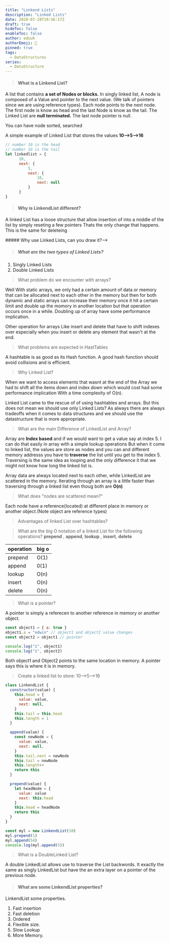 ```yaml
---
title: "Linkend Lists"
description: "Linked Lists"
date: 2020-07-28T19:56:17Z
draft: true
hideToc: false
enableToc: false
author: eduuh
authorEmoji: 🤖
pinned: true
tags:
  - DataStructures
series:
  - DataStructure
---
```


> #### What is a Linkend List?

A list that contains **a set of Nodes or blocks.** In singly linked list, A node is composed of a Value and pointer to the next value. (We talk of pointers since we are using reference types). Each node points to the next node. The first node is know as head and the last Node is know as the tail. The Linked List are **null terminated.** The last node pointer is null.

You can have node sorted, searched

A simple example of Linked List that stores the values **10-->5-->16**

```javascript
// number 10 is the head
// number 16 is the tail
let linkedlist = {
      10,
      next: {
          5,
          next: {
              16,
              next: null
          }
      }
}

```

> #### Why is LinkendList different?

A linked List has a loose structure that allow insertion of into a middle of the list by simply reseting a few pointers Thats the only change that happens. This is the same for deleteing

<!--> ##### Why use Linked Lists, can you draw it?-->
<!--TODO Linked list drawing -->

> ##### What are the two types of Linked Lists?

1. Singly Linked Lists
2. Double Linked Lists

> What problem do we encounter with arrays?

Well With static arrays, we only had a certain amount of data or memory that can be allocated next to each other in the memory but then for both dynamic and static arrays can increase their memory once it hit a certain limit and double up the momory in another location but that operation occurs once in a while. Doubling up of array have some performance implication.

Other operation for arrays Like insert and delete that have to shift indexes over especially when you insert or delete any element that wasn't at the end.

> What problems are expected in HastTables

A hashtable is as good as its Hash function. A good hash function should avoid collisions and is efficient.

> Why Linked List?

When we want to access elements that wasnt at the end of the Array we had to shift all the items down and index down which would cost had some performance implication With a time complexity of O(n).

Linked List came to the rescue of of using hashtables and arrays. But this does not mean we should use only Linked Lists? As always there are always tradeoffs when it comes to data structures and we should use the datastructure that is more appropriate.

> What are the main Difference of LinkedList and Array?

Array are **Index based** and if we would want to get a value say at index 5. I can do that easily in array with a simple lookup operations But when it come to linked list, the values are store as nodes and you can and different memory addresss you have to **traverse** the list until you get to the index 5. Traversing is the same idea as looping and the only difference it that we might not know how long the linked list is.

Array data are always located next to each other, while LinkedList are scattered in the memory. Iterating through an array is a little faster than traversing through a linked list even thoug both are **O(n)**

> What does "nodes are scattered mean?"

Each node have a reference(located) at different place in memory or another object.(Note object are reference types)

> Advantages of linked List over hashtables?

> What are the big O notation of a linked List for the following operations?
> **prepend** , **append**, **lookup** , **insert**, **delete**

| operation | big o |
| --------- | ----- |
| prepend   | O(1)  |
| append    | 0(1)  |
| lookup    | O(n)  |
| insert    | O(n)  |
| delete    | O(n)  |

> What is a pointer?

A pointer is simply a referecen to another reference in memory or another
object.

```javascript
const object1 = { a: true }
object1.a = "edwin" // object1 and object2 value changes
const object2 = object1 // pointer

console.log("1", object1)
console.log("1", object2)
```

Both object1 and Object2 points to the same location in
memory. A pointer says this is where it is in memory.

> Create a linked list to store: 10-->5-->16

```javascript
class LinkendList {
  constructor(value) {
    this.head = {
      value: value,
      next: null,
    }
    this.tail = this.head
    this.length = 1
  }

  append(value) {
    const newNode = {
      value: value,
      next: null,
    }
    this.tail.next = newNode
    this.tail = newNode
    this.length++
    return this
  }

  prepend(value) {
    let headNode = {
      value: value
      next: this.head
    }
    this.head = headNode
    return this
  }
}

const myl = new LinkendList(10)
myl.prepend(1)
myl.append(54)
console.log(myl.append(5))
```

> What is a DoubleLinked List?

A double LinkedList allows use to traverse the List backwords. It exactly the same as singly LinkedList but have the an extra layer on a pointer of the previous node.

> #### What are some LinkendList properties?

LinkendList some properties.

1. Fast insertion
2. Fast deletion
3. Ordered
4. Flexible size.
5. Slow Lookup
6. More Memory.
